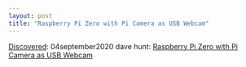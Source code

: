 ```yaml
---
layout: post
title: "Raspberry Pi Zero with Pi Camera as USB Webcam"
---
```

[Discovered](http://rolandtanglao.com/2020/07/29/p1-blogthis-checkvist-list-links-to-blog/): 04september2020 dave hunt: [Raspberry Pi Zero with Pi Camera as USB Webcam](http://www.davidhunt.ie/raspberry-pi-zero-with-pi-camera-as-usb-webcam/)
